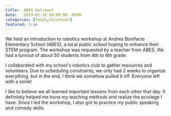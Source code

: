 ```yaml
---
title:  ABES Outreach
date:   2019-01-16 09:00:00 -0500
categories: [Teach,Volunteer]
featured: true
---
```


We held an introduction to robotics workshop at Andres Bonifacio Elementary School (ABES), a local public school hoping to enhance their STEM program. The workshop was requested by a teacher from ABES. We had a turnout of about 50 students from 4th to 6th grade.

I collaborated with my school's robotics club to gather resources and volunteers. Due to scheduling constraints, we only had 2 weeks to organize everything, but in the end, I think we somehow pulled it off. Everyone left with a smile!

I like to believe we all learned important lessons from each other that day. It definitely helped me hone my teaching methods and realize the privilege I have. Since I led the workshop, I also got to practice my public speaking and comedy skills.